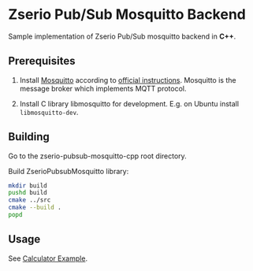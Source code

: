 # Zserio Pub/Sub Mosquitto Backend

Sample implementation of Zserio Pub/Sub mosquitto backend in **C++**.

## Prerequisites

1. Install [Mosquitto](https://mosquitto.org) according to
[official instructions](https://mosquitto.org/download/). Mosquitto is the message broker which implements
MQTT protocol.

2. Install C library libmosquitto for development. E.g. on Ubuntu install `libmosquitto-dev`.

## Building

Go to the zserio-pubsub-mosquitto-cpp root directory.

Build ZserioPubsubMosquitto library:
```bash
mkdir build
pushd build
cmake ../src
cmake --build .
popd
```

## Usage

See [Calculator Example](./examples/calculator/README.md).
